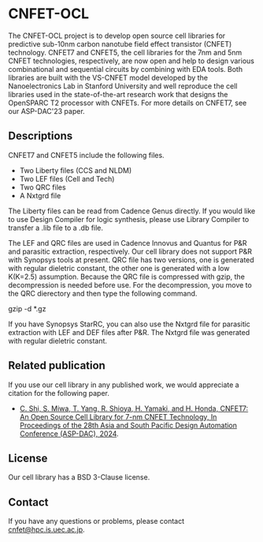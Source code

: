# CNFET-OCL
The CNFET-OCL project is to develop open source cell libraries for predictive sub-10nm carbon nanotube field effect transistor (CNFET) technology. CNFET7 and CNFET5, the cell libraries for the 7nm and 5nm CNFET technologies, respectively, are now open and help to design various combinational and sequential circuits by combining with EDA tools. Both libraries are built with the VS-CNFET model developed by the Nanoelectronics Lab in Stanford University and well reproduce the cell libraries used in the state-of-the-art research work that designs the OpenSPARC T2 processor with CNFETs. For more details on CNFET7, see our ASP-DAC'23 paper.

## Descriptions
CNFET7 and CNFET5 include the following files.
- Two Liberty files (CCS and NLDM)
- Two LEF files (Cell and Tech)
- Two QRC files
- A Nxtgrd file

The Liberty files can be read from Cadence Genus directly. If you would like to use Design Compiler for logic synthesis, please use Library Compiler to transfer a .lib file to a .db file. 

The LEF and QRC files are used in Cadence Innovus and Quantus for P&R and parasitic extraction, respectively. Our cell library does not support P&R with Synopsys tools at present. QRC file has two versions, one is generated with regular dieletric constant, the other one is generated with a low K(K=2.5) assumption. Because the QRC file is compressed with gzip, the decompression is needed before use. For the decompression, you move to the QRC dierectory and then type the following command.

gzip -d *.gz

If you have Synopsys StarRC, you can also use the Nxtgrd file for parasitic extraction with LEF and DEF files after P&R. The Nxtgrd file was generated with regular dieletric constant.

## Related publication
If you use our cell library in any published work, we would appreciate a citation for the following paper.

- [C. Shi, S. Miwa, T. Yang, R. Shioya, H. Yamaki, and H. Honda, CNFET7: An Open Source Cell Library for 7-nm CNFET Technology, In Proceedings of the 28th Asia and South Pacific Design Automation Conference (ASP-DAC), 2024](https://ieeexplore.ieee.org/document/10044778).

## License
Our cell library has a BSD 3-Clause license.

## Contact
If you have any questions or problems, please contact cnfet@hpc.is.uec.ac.jp.
